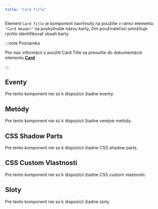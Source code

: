 ```yaml
---
title: "Card Title"
---
```


Element `Card Title` je komponent navrhnutý na použitie v rámci elementu `"Card Header"` na poskytnutie  názvu karty, čím používateľovi umožňuje rýchlo identifikovať obsah karty.

:::note Poznámka

Pre viac informácií o použítí Card Title sa presuňte do dokumentácie elementu [**Card**](./card)

:::

## Eventy

Pre tento komponent nie sú k dispozícii žiadne eventy.

## Metódy

Pre tento komponent nie sú k dispozícii žiadne verejné metódy.

## CSS Shadow Parts

Pre tento komponent nie sú k dispozícií žiadne CSS shadow parts.

## CSS Custom Vlastnosti

Pre tento komponent nie sú k dispozícií žiadne CSS custom vlastnosti.

## Sloty

Pre tento komponent nie sú k dispozícii žiadne sloty.